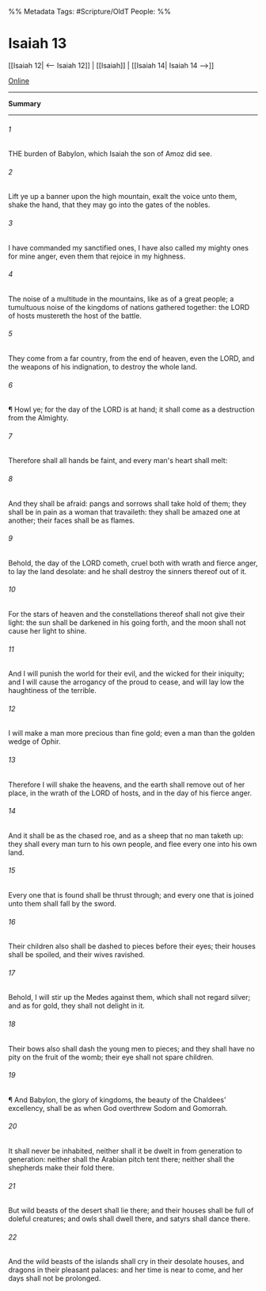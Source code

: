 

%% Metadata
Tags: #Scripture/OldT
People: 
%%
# Isaiah 13
[[Isaiah 12| <-- Isaiah 12]] | [[Isaiah]] | [[Isaiah 14| Isaiah 14 -->]]

[Online](https://churchofjesuschrist.org/study/scriptures/ot/isa/13?lang=eng)

---
__Summary__



---

###### 1
THE burden of Babylon, which Isaiah the son of Amoz did see.
###### 2
Lift ye up a banner upon the high mountain, exalt the voice unto them, shake the hand, that they may go into the gates of the nobles.
###### 3
I have commanded my sanctified ones, I have also called my mighty ones for mine anger, even them that rejoice in my highness.
###### 4
The noise of a multitude in the mountains, like as of a great people; a tumultuous noise of the kingdoms of nations gathered together: the LORD of hosts mustereth the host of the battle.
###### 5
They come from a far country, from the end of heaven, even the LORD, and the weapons of his indignation, to destroy the whole land.
###### 6
¶ Howl ye; for the day of the LORD is at hand; it shall come as a destruction from the Almighty.
###### 7
Therefore shall all hands be faint, and every man's heart shall melt:
###### 8
And they shall be afraid: pangs and sorrows shall take hold of them; they shall be in pain as a woman that travaileth: they shall be amazed one at another; their faces shall be as flames.
###### 9
Behold, the day of the LORD cometh, cruel both with wrath and fierce anger, to lay the land desolate: and he shall destroy the sinners thereof out of it.
###### 10
For the stars of heaven and the constellations thereof shall not give their light: the sun shall be darkened in his going forth, and the moon shall not cause her light to shine.
###### 11
And I will punish the world for their evil, and the wicked for their iniquity; and I will cause the arrogancy of the proud to cease, and will lay low the haughtiness of the terrible.
###### 12
I will make a man more precious than fine gold; even a man than the golden wedge of Ophir.
###### 13
Therefore I will shake the heavens, and the earth shall remove out of her place, in the wrath of the LORD of hosts, and in the day of his fierce anger.
###### 14
And it shall be as the chased roe, and as a sheep that no man taketh up: they shall every man turn to his own people, and flee every one into his own land.
###### 15
Every one that is found shall be thrust through; and every one that is joined unto them shall fall by the sword.
###### 16
Their children also shall be dashed to pieces before their eyes; their houses shall be spoiled, and their wives ravished.
###### 17
Behold, I will stir up the Medes against them, which shall not regard silver; and as for gold, they shall not delight in it.
###### 18
Their bows also shall dash the young men to pieces; and they shall have no pity on the fruit of the womb; their eye shall not spare children.
###### 19
¶ And Babylon, the glory of kingdoms, the beauty of the Chaldees' excellency, shall be as when God overthrew Sodom and Gomorrah.
###### 20
It shall never be inhabited, neither shall it be dwelt in from generation to generation: neither shall the Arabian pitch tent there; neither shall the shepherds make their fold there.
###### 21
But wild beasts of the desert shall lie there; and their houses shall be full of doleful creatures; and owls shall dwell there, and satyrs shall dance there.
###### 22
And the wild beasts of the islands shall cry in their desolate houses, and dragons in their pleasant palaces: and her time is near to come, and her days shall not be prolonged.



